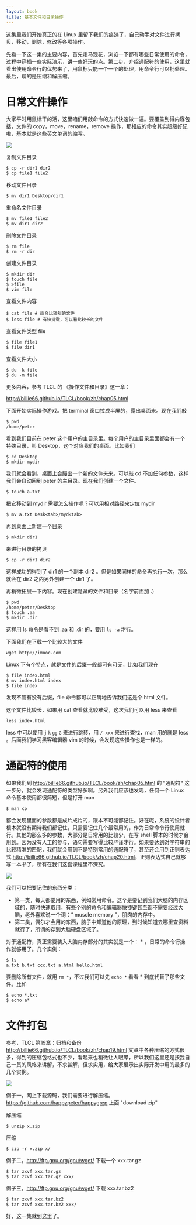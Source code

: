 ```yaml
---
layout: book
title: 基本文件和目录操作
---
```


这集里我们开始真正的在 Linux 里留下我们的痕迹了，自己动手对文件进行拷贝，移动，删除，修改等各项操作。

先看一下这一集的主要内容，首先走马观花，浏览一下都有哪些日常使用的命令，过程中穿插一些实际演示，讲一些好玩的点。第二步，介绍通配符的使用，这里就看出使用命令行的优势来了，用鼠标只能一个一个的处理，用命令行可以批处理。最后，聊的是压缩和解压缩。

# 日常文件操作
大家平时用鼠标干的活，这里咱们用敲命令的方式快速做一遍。要覆盖到得内容包括，文件的 copy，move，rename，remove 操作，那相应的命令其实超级好记啦，基本就是这些英文单词的缩写。

![](images/copy_delete.png)

复制文件目录

    $ cp -r dir1 dir2
    $ cp file1 file2

移动文件目录

    $ mv dir1 Desktop/dir1

重命名文件目录

    $ mv file1 file2
    $ mv dir1 dir2

删除文件目录

    $ rm file
    $ rm -r dir

创建文件目录

    $ mkdir dir
    $ touch file
    $ >file
    $ vim file

查看文件内容

    $ cat file # 适合比较短的文件
    $ less file # 有快捷键，可以看比较长的文件

查看文件类型 fiie

    $ file file1
    $ file dir1

查看文件大小

    $ du -k file
    $ du -m file


更多内容，参考 TLCL 的 《操作文件和目录》这一章：

<http://billie66.github.io/TLCL/book/zh/chap05.html>

下面开始实际操作游戏。把 terminal 窗口拉成半屏的，露出桌面来。现在我们敲

    $ pwd
    /home/peter

看到我们目前在 peter 这个用户的主目录里。每个用户的主目录里面都会有一个特殊目录，叫 Desktop，这个对应我们的桌面。比如我们


    $ cd Desktop
    $ mkdir mydir


我们就会看到，桌面上会蹦出一个新的文件夹来。可以敲 cd 不加任何参数，这样我们会自动回到 peter 的主目录。现在我们创建一个文件。


    $ touch a.txt


把它移动到 mydir 需要怎么操作呢？可以用相对路径来定位 mydir


    $ mv a.txt Desk<tab>/myd<tab>


再到桌面上新建一个目录


    $ mkdir dir1


来进行目录的拷贝


    $ cp -r dir1 dir2

这样成功的得到了 dir1 的一个副本 dir2 。但是如果同样的命令再执行一次，那么就会在 dir2 之内另外创建一个 dir1 了。


再稍微拓展一下内容。现在创建隐藏的文件和目录（名字前面加 .）


    $ pwd
    /home/peter/Desktop
    $ touch .aa
    $ mkdir .dir


这样用 ls 命令是看不到 .aa 和 .dir 的，要用 `ls -a` 才行。

下面我们在下载一个比较大的文件


    wget http://imooc.com


Linux 下有个特点，就是文件的后缀一般都可有可无，比如我们现在


    $ file index.html
    $ mv index.html index
    $ file index


发现不管有没有后缀，file 命令都可以正确地告诉我们这是个 html 文件。

这个文件比较长，如果用 cat 查看就比较难受，这次我们可以用 less 来查看

    less index.html

less 中可以使用 `j` `k` `gg` `G` 来进行跳转，用 `/-xxx` 来进行查找，man 用的就是 less 。后面我们学习黑客编辑器 vim 的时候，会发现这些操作也是一样的。

# 通配符的使用

如果我们到 <http://billie66.github.io/TLCL/book/zh/chap05.html> 的 ”通配符“ 这一步分，就会发现通配符的类型好多啊。另外我们应该也发现，任何一个 Linux 命令基本使用都很简短，但是打开 man

    $ man cp

都会发现里面的参数都是成片成片的，跟本不可能都记住。好在呢，系统的设计者根本就没有期待我们都记住，只需要记住几个最常用的，作为日常命令行使用就行。其他的那么多的参数，大部分是日常用的比较少，在写 shell 脚本的时候才会用到。因为没有人工的参与，语句需要写得比较严谨才行。如果要达到对字符串的比较精准的匹配，我们就会用到不是特别常用的通配符了，甚至还会用到正则表达式 <http://billie66.github.io/TLCL/book/zh/chap20.html>，正则表达式自己就够写一本书了，所有在我们这套课程里不深究。

![](images/two_brain.png)

我们可以把要记住的东西分类：

- 第一类，每天都要用的东西，例如常用命令。这个是要记到我们大脑的内存区域的，随时快速取用，有些个别的命令和编辑器快捷键甚至都不需要经过大脑，老外喜欢说一个词：“ muscle memory "，肌肉的内存中。
- 第二类，偶尔才会用的东西，脑子中知道他的原理，到时候知道去哪里查资料就行了，所谓的存到大脑硬盘区域了。

对于通配符，真正需要装入大脑内存部分的其实就是一个： * ，日常的命令行操作就够用了。几个实例：


    $ ls
    a.txt b.txt ccc.txt a.html hello.html


要删除所有文件，就用 `rm *`，不过我们可以先 `echo *` 看看 * 到底代替了那些文件。比如

    $ echo *.txt
    $ echo a*


# 文件打包
参考，TLCL 第19章：归档和备份 <http://billie66.github.io/TLCL/book/zh/chap19.html>
文章中各种压缩的方式很多，得到的压缩包格式也不少，看起来也稍微让人眼晕，所以我们这里还是按我自己一贯的风格来讲解，不求甚解，但求实用，给大家展示出实际开发中用的最多的几个实例。

![](images/tar.png)

例子一，网上下载源码，我们需要进行解压缩。<https://github.com/happypeter/happygrep> 上面 "download zip"

解压缩

    $ unzip x.zip

压缩

    $ zip -r x.zip x/


例子二，<http://ftp.gnu.org/gnu/wget/> 下载一个 xxx.tar.gz

    $ tar zxvf xxx.tar.gz
    $ tar zcvf xxx.tar.gz xxx/

例子三，<http://ftp.gnu.org/gnu/wget/> 下载 xxx.tar.bz2

    $ tar zxvf xxx.tar.bz2
    $ tar zcvf xxx.tar.bz2 xxx/


好，这一集就到这里了。
